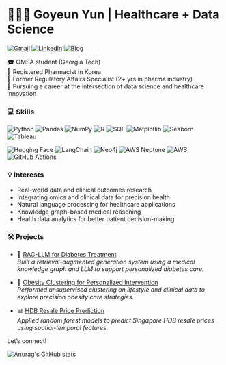 
# 👩🏻‍⚕️ Goyeun Yun | Healthcare + Data Science

[![Gmail](https://img.shields.io/badge/email-goneyak0323@gmail.com-EA4335?style=flat-square&logo=gmail&logoColor=white)](mailto:goneyak0323@gmail.com)
[![LinkedIn](https://img.shields.io/badge/LinkedIn-goyeun--yun-0A66C2?style=flat-square&logo=linkedin&logoColor=white)](https://linkedin.com/in/goyeun-yun-2a939b22a)
[![Blog](https://img.shields.io/badge/Blog-Tistory-orange?style=flat-square&logo=blogger&logoColor=white)](https://goneyak.tistory.com)   

🎓 OMSA student (Georgia Tech)  
💊 Registered Pharmacist in Korea   
📜 Former Regulatory Affairs Specialist (2+ yrs in pharma industry)  
🧬 Pursuing a career at the intersection of data science and healthcare innovation

### 💻 Skills   
![Python](https://img.shields.io/badge/Python-3776AB?style=flat-square&logo=python&logoColor=white)
![Pandas](https://img.shields.io/badge/Pandas-150458?style=flat-square&logo=pandas&logoColor=white)
![NumPy](https://img.shields.io/badge/NumPy-013243?style=flat-square&logo=numpy&logoColor=white)
![R](https://img.shields.io/badge/R-276DC3?style=flat-square&logo=r&logoColor=white)
![SQL](https://img.shields.io/badge/SQL-4479A1?style=flat-square&logo=postgresql&logoColor=white)
![Matplotlib](https://img.shields.io/badge/Matplotlib-11557C?style=flat-square&logo=plotly&logoColor=white)
![Seaborn](https://img.shields.io/badge/Seaborn-546B8D?style=flat-square&logoColor=white)
![Tableau](https://img.shields.io/badge/Tableau-E97627?style=flat-square&logo=tableau&logoColor=white)   

![Hugging Face](https://img.shields.io/badge/HuggingFace-FFBF00?style=flat-square&logo=huggingface&logoColor=black)
![LangChain](https://img.shields.io/badge/LangChain-000000?style=flat-square&logoColor=white)
![Neo4j](https://img.shields.io/badge/Neo4j-008CC1?style=flat-square&logo=neo4j&logoColor=white)
![AWS Neptune](https://img.shields.io/badge/AWS%20Neptune-232F3E?style=flat-square&logo=amazonaws&logoColor=white)
![AWS](https://img.shields.io/badge/AWS-FF9900?style=flat-square&logo=amazonaws&logoColor=white)
![GitHub Actions](https://img.shields.io/badge/GitHub%20Actions-2088FF?style=flat-square&logo=githubactions&logoColor=white)



### 💡 Interests
- Real-world data and clinical outcomes research
- Integrating omics and clinical data for precision health
- Natural language processing for healthcare applications  
- Knowledge graph–based medical reasoning
- Health data analytics for better patient decision-making

### 🛠️ Projects

- 🔗 [RAG-LLM for Diabetes Treatment](https://github.com/YOURPROJECT1)  
  *Built a retrieval-augmented generation system using a medical knowledge graph and LLM to support personalized diabetes care.*

- 🧠 [Obesity Clustering for Personalized Intervention](https://github.com/YOURPROJECT3)  
  *Performed unsupervised clustering on lifestyle and clinical data to explore precision obesity care strategies.*

- 📊 [HDB Resale Price Prediction](https://github.com/YOURPROJECT2)  
  *Applied random forest models to predict Singapore HDB resale prices using spatial-temporal features.*

Let’s connect!


![Anurag's GitHub stats](https://github-readme-stats.vercel.app/api?username=goneyak&show_icons=true&theme=radical)
